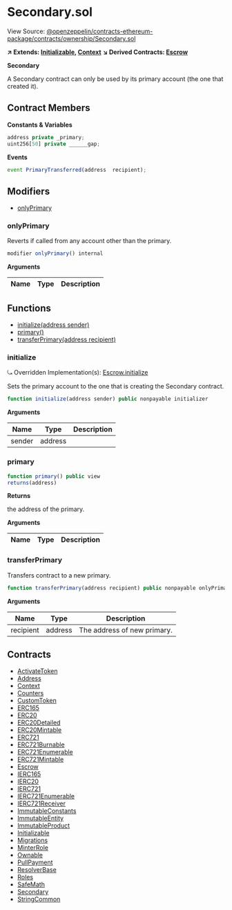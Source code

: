 # Secondary.sol

View Source: [@openzeppelin/contracts-ethereum-package/contracts/ownership/Secondary.sol](../@openzeppelin/contracts-ethereum-package/contracts/ownership/Secondary.sol)

**↗ Extends: [Initializable](Initializable.md), [Context](Context.md)**
**↘ Derived Contracts: [Escrow](Escrow.md)**

**Secondary**

A Secondary contract can only be used by its primary account (the one that created it).

## Contract Members
**Constants & Variables**

```js
address private _primary;
uint256[50] private ______gap;

```

**Events**

```js
event PrimaryTransferred(address  recipient);
```

## Modifiers

- [onlyPrimary](#onlyprimary)

### onlyPrimary

Reverts if called from any account other than the primary.

```js
modifier onlyPrimary() internal
```

**Arguments**

| Name        | Type           | Description  |
| ------------- |------------- | -----|

## Functions

- [initialize(address sender)](#initialize)
- [primary()](#primary)
- [transferPrimary(address recipient)](#transferprimary)

### initialize

⤿ Overridden Implementation(s): [Escrow.initialize](Escrow.md#initialize)

Sets the primary account to the one that is creating the Secondary contract.

```js
function initialize(address sender) public nonpayable initializer 
```

**Arguments**

| Name        | Type           | Description  |
| ------------- |------------- | -----|
| sender | address |  | 

### primary

```js
function primary() public view
returns(address)
```

**Returns**

the address of the primary.

**Arguments**

| Name        | Type           | Description  |
| ------------- |------------- | -----|

### transferPrimary

Transfers contract to a new primary.

```js
function transferPrimary(address recipient) public nonpayable onlyPrimary 
```

**Arguments**

| Name        | Type           | Description  |
| ------------- |------------- | -----|
| recipient | address | The address of new primary. | 

## Contracts

* [ActivateToken](ActivateToken.md)
* [Address](Address.md)
* [Context](Context.md)
* [Counters](Counters.md)
* [CustomToken](CustomToken.md)
* [ERC165](ERC165.md)
* [ERC20](ERC20.md)
* [ERC20Detailed](ERC20Detailed.md)
* [ERC20Mintable](ERC20Mintable.md)
* [ERC721](ERC721.md)
* [ERC721Burnable](ERC721Burnable.md)
* [ERC721Enumerable](ERC721Enumerable.md)
* [ERC721Mintable](ERC721Mintable.md)
* [Escrow](Escrow.md)
* [IERC165](IERC165.md)
* [IERC20](IERC20.md)
* [IERC721](IERC721.md)
* [IERC721Enumerable](IERC721Enumerable.md)
* [IERC721Receiver](IERC721Receiver.md)
* [ImmutableConstants](ImmutableConstants.md)
* [ImmutableEntity](ImmutableEntity.md)
* [ImmutableProduct](ImmutableProduct.md)
* [Initializable](Initializable.md)
* [Migrations](Migrations.md)
* [MinterRole](MinterRole.md)
* [Ownable](Ownable.md)
* [PullPayment](PullPayment.md)
* [ResolverBase](ResolverBase.md)
* [Roles](Roles.md)
* [SafeMath](SafeMath.md)
* [Secondary](Secondary.md)
* [StringCommon](StringCommon.md)
